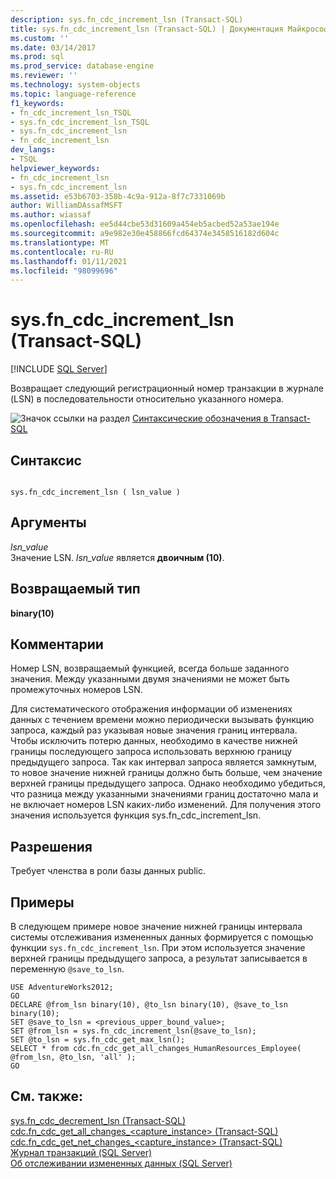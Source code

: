 ```yaml
---
description: sys.fn_cdc_increment_lsn (Transact-SQL)
title: sys.fn_cdc_increment_lsn (Transact-SQL) | Документация Майкрософт
ms.custom: ''
ms.date: 03/14/2017
ms.prod: sql
ms.prod_service: database-engine
ms.reviewer: ''
ms.technology: system-objects
ms.topic: language-reference
f1_keywords:
- fn_cdc_increment_lsn_TSQL
- sys.fn_cdc_increment_lsn_TSQL
- sys.fn_cdc_increment_lsn
- fn_cdc_increment_lsn
dev_langs:
- TSQL
helpviewer_keywords:
- fn_cdc_increment_lsn
- sys.fn_cdc_increment_lsn
ms.assetid: e53b6703-358b-4c9a-912a-8f7c7331069b
author: WilliamDAssafMSFT
ms.author: wiassaf
ms.openlocfilehash: ee5d44cbe53d31609a454eb5acbed52a53ae194e
ms.sourcegitcommit: a9e982e30e458866fcd64374e3458516182d604c
ms.translationtype: MT
ms.contentlocale: ru-RU
ms.lasthandoff: 01/11/2021
ms.locfileid: "98099696"
---
```

# <a name="sysfn_cdc_increment_lsn-transact-sql"></a>sys.fn_cdc_increment_lsn (Transact-SQL)
[!INCLUDE [SQL Server](../../includes/applies-to-version/sqlserver.md)]

  Возвращает следующий регистрационный номер транзакции в журнале (LSN) в последовательности относительно указанного номера.  
  
 ![Значок ссылки на раздел](../../database-engine/configure-windows/media/topic-link.gif "Значок ссылки на раздел") [Синтаксические обозначения в Transact-SQL](../../t-sql/language-elements/transact-sql-syntax-conventions-transact-sql.md)  
  
## <a name="syntax"></a>Синтаксис  
  
```  
  
sys.fn_cdc_increment_lsn ( lsn_value )  
```  
  
## <a name="arguments"></a>Аргументы  
 *lsn_value*  
 Значение LSN. *lsn_value* является **двоичным (10)**.  
  
## <a name="return-type"></a>Возвращаемый тип  
 **binary(10)**  
  
## <a name="remarks"></a>Комментарии  
 Номер LSN, возвращаемый функцией, всегда больше заданного значения. Между указанными двумя значениями не может быть промежуточных номеров LSN.  
  
 Для систематического отображения информации об изменениях данных с течением времени можно периодически вызывать функцию запроса, каждый раз указывая новые значения границ интервала. Чтобы исключить потерю данных, необходимо в качестве нижней границы последующего запроса использовать верхнюю границу предыдущего запроса. Так как интервал запроса является замкнутым, то новое значение нижней границы должно быть больше, чем значение верхней границы предыдущего запроса. Однако необходимо убедиться, что разница между указанными значениями границ достаточно мала и не включает номеров LSN каких-либо изменений. Для получения этого значения используется функция sys.fn_cdc_increment_lsn.  
  
## <a name="permissions"></a>Разрешения  
 Требует членства в роли базы данных public.  
  
## <a name="examples"></a>Примеры  
 В следующем примере новое значение нижней границы интервала системы отслеживания измененных данных формируется с помощью функции `sys.fn_cdc_increment_lsn`. При этом используется значение верхней границы предыдущего запроса, а результат записывается в переменную `@save_to_lsn`.  
  
```  
USE AdventureWorks2012;  
GO  
DECLARE @from_lsn binary(10), @to_lsn binary(10), @save_to_lsn binary(10);  
SET @save_to_lsn = <previous_upper_bound_value>;  
SET @from_lsn = sys.fn_cdc_increment_lsn(@save_to_lsn);  
SET @to_lsn = sys.fn_cdc_get_max_lsn();  
SELECT * from cdc.fn_cdc_get_all_changes_HumanResources_Employee( @from_lsn, @to_lsn, 'all' );  
GO  
```  
  
## <a name="see-also"></a>См. также:  
 [sys.fn_cdc_decrement_lsn &#40;Transact-SQL&#41;](../../relational-databases/system-functions/sys-fn-cdc-decrement-lsn-transact-sql.md)   
 [cdc.fn_cdc_get_all_changes_&#60;capture_instance&#62;  &#40;Transact-SQL&#41;](../../relational-databases/system-functions/cdc-fn-cdc-get-all-changes-capture-instance-transact-sql.md)   
 [cdc.fn_cdc_get_net_changes_&#60;capture_instance&#62; &#40;Transact-SQL&#41;](../../relational-databases/system-functions/cdc-fn-cdc-get-net-changes-capture-instance-transact-sql.md)   
 [Журнал транзакций (SQL Server)](../../relational-databases/logs/the-transaction-log-sql-server.md)   
 [Об отслеживании измененных данных (SQL Server)](../../relational-databases/track-changes/about-change-data-capture-sql-server.md)  
  
  
